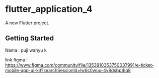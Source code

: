 # flutter_application_4

A new Flutter project.

## Getting Started

Nama : puji wahyu k

link figma : https://www.figma.com/community/file/1353810353750037991/e-ticket-mobile-app-ui-kit?searchSessionId=lw6c0wuu-4y8dsbp4lq8

